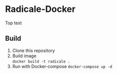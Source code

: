 # Radicale-Docker  
Top text
## Build
1. Clone this repository
2. Build image  
``docker build -t radicale .``
3. Run with Docker-compose
``docker-compose up -d``

